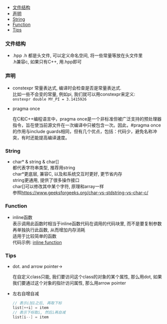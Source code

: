 <!-- TOC -->

- [文件结构](#文件结构)
- [声明](#声明)
- [String](#string)
- [Function](#function)
- [Tips](#tips)

<!-- /TOC -->

### 文件结构

- .hpp .h
  都是头文件, 可以定义命名空间, 将一些常量等放在头文件里  
  .h兼容c, 如果只有C++, 用.hpp即可

### 声明

- constexpr
  常量表达式, 编译时会检查是否是常量表达式.  
  比如一些不会变的常量, 例如pi, 我们就可以用constexpr来定义:  
  `onstexpr double MY_PI = 3.1415926`

- pragma once

  在C和C++编程语言中，pragma once是一个非标准但被广泛支持的预处理器指令，旨在使当前源文件在一次编译中只被包含一次。因此，#pragma once的作用与include guards相同，但有几个优点，包括：代码少，避免名称冲突，有时还能提高编译速度。

<a id="markdown-string" name="string"></a>
### String

- char* & string & char[]  
  都代表字符串类型, 推荐用string  
  char*更底层, 兼容C, 以及和系统交互时更好, 更节省内存  
  string更通用, 提供了很多操作接口  
  char[]可以修改其中某个字符, 原理和array一样  
  参照<https://www.geeksforgeeks.org/char-vs-stdstring-vs-char-c/>

### Function

- inline函数  
  表示调用此函数时相当于inline函数代码在调用的代码块里, 而不是要复制参数再单独执行此函数, 从而增加内存消耗  
  适用于比较简单的函数  
  代码示例: <a href="../code/inlinefunction.cpp">inline function</a>

<a id="markdown-语法" name="语法"></a>
### Tips

- dot. and arrow pointer->

  在自定义class只能, 我们要访问这个class的对象的某个属性, 那么用dot, 如果我们要通过这个对象的指针访问属性, 那么用arrow pointer

- 左右自增自减

  ```c++
  // 表示i加1之后, 再取下标
  list[++i] = item
  // 表示下标取i, 然后i再自减
  list[i--] = item
  ```